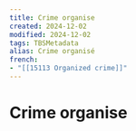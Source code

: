 ```yaml
---
title: Crime organise
created: 2024-12-02
modified: 2024-12-02
tags: TBSMetadata
alias: Crime organisé
french:
- "[[15113 Organized crime]]"
---
```

# Crime organise
